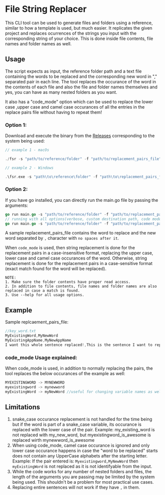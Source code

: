 # File String Replacer

This CLI tool can be used to generate files and folders using a reference, similar to how a template is used, but much easier. It replicates the given project and replaces ocurrences of the strings you input with the corresponding string of your choice. This is done inside file contents, file names and folder names as well. 

## Usage

The script expects as input, the reference folder path and a text file containing the words to be replaced and the corresponding new word in "," separated pair in each line. The tool replaces the occurance of the word in the contents of each file and also the file and folder names themselves and yes, you can have as many nested folders as you want. 

It also has a "code_mode" option which can be used to replace the lower case ,upper case and camel case occurances of all the entries in the replace pairs file without having to repeat them!

### Option 1:

Download and execute the binary from the [Releases](https://github.com/Nandu96/File-String-Replacer/releases) corresponding to the system being used: 

```go
// example 1 - macOs

./fsr -s "path/to/reference/folder" -f "path/to/replacement_pairs_file"

// example 2 - Windows

.\fsr.exe -s "path\to\reference\folder" -f "path\to\replacement_pairs_file"
```

### Option 2:

If you have go installed, you can directly run the main.go file by passing the arguments:

```go
go run main.go -s "path/to/reference/folder" -f "path/to/replacement_pairs_file" 
// running with all options(verbose, custom destination path, code mode) would look like:
go run main.go -s "path/to/reference/folder" -f "path/to/replacement_pairs_file" -d "path/to/generated/folder" -v -code_mode
```


A sample replacement_pairs_file contains the word to replace and the new word separated by `,` character with `no spaces after it`.

When `code_mode` is used, then string replacement is done for the replacement pairs in a case-insensitive format, replacing the upper case, lower case and camel case occurances of the word. Otherwise, string replacement is done for the replacement pairs in a case-sensitive format (exact match found for the word will be replaced).


```
NOTE:
1. Make sure the folder contents have proper read access. 
2. In addition to file contents, file names and folder names are also replaced in case a match is found.
3. Use --help for all usage options.
```


## Example

Sample replcaement_pairs_file:

```go
//key_word.txt
MyExistingWord,MyNewWord
MyExistingAppName,MyNewAppName
I want this whole sentence replaced!,This is the sentence I want to replace it with!
```


### code_mode Usage explained:

When code_mode is used, in addition to normally replacing the pairs, the tool replaces the below occurances of the example as well:
```go
MYEXISTINGWORD -> MYNEWWORD
myexistingword -> mynewword
myExistingWord -> myNewWord //useful for changing variable names as well.
```


## Limitations

1. snake_case occurance replacement is not handled for the time being but if the word is part of a snake_case variable, its occurance is replaced with the lower case of the pair.
Example: my_existing_word is not replaced with my_new_word, but myexistingword_is_awesome is replaced wirth mynewword_is_awesome
2. When using code_mode, camel case occurance is ignored and only lower case occurance happens in case the "word to be replaced" starts does not contain any UpperCase alphabets after the starting letter. 
Example: If the pair entered is: `Myexistingword,MyNewWord` then `myExistingWord` is not replaced as it is not identifyable from the input.
3. While the code works for any number of nested folders and files, the length of the arguments you are passing may be limited by the system being used. This shouldn't be a problem for most practical use cases.
4. Replacing entire sentences will not work if they have `,` in them.
